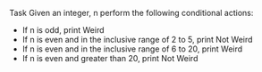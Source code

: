 Task
Given an integer, n perform the following conditional actions:

*   If n is odd, print Weird
*   If n is even and in the inclusive range of 2 to 5, print Not Weird
*   If n is even and in the inclusive range of 6 to 20, print Weird
*   If n is even and greater than 20, print Not Weird
